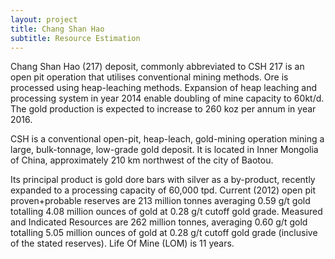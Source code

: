 ```yaml
---
layout: project
title: Chang Shan Hao 
subtitle: Resource Estimation
---
```


Chang Shan Hao (217) deposit, commonly abbreviated to CSH 217 is an open
pit operation that utilises conventional mining methods. Ore is
processed using heap-leaching methods. Expansion of heap leaching and
processing system in year 2014 enable doubling of mine capacity to
60kt/d. The gold production is expected to increase to 260 koz per annum
in year 2016.

CSH is a conventional open-pit, heap-leach, gold-mining operation mining
a large, bulk-tonnage, low-grade gold deposit. It is located in Inner
Mongolia of China, approximately 210 km northwest of the city of Baotou.

Its principal product is gold dore bars with silver as a by-product,
recently expanded to a processing capacity of 60,000 tpd. Current (2012)
open pit proven+probable reserves are 213 million tonnes averaging 0.59
g/t gold totalling 4.08 million ounces of gold at 0.28 g/t cutoff gold
grade. Measured and Indicated Resources are 262 million tonnes,
averaging 0.60 g/t gold totalling 5.05 million ounces of gold at 0.28
g/t cutoff gold grade (inclusive of the stated reserves). Life Of Mine
(LOM) is 11 years.
